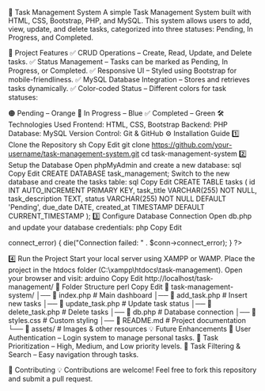 📌 Task Management System
A simple Task Management System built with HTML, CSS, Bootstrap, PHP, and MySQL. This system allows users to add, view, update, and delete tasks, categorized into three statuses: Pending, In Progress, and Completed.


📂 Project Features
✅ CRUD Operations – Create, Read, Update, and Delete tasks.
✅ Status Management – Tasks can be marked as Pending, In Progress, or Completed.
✅ Responsive UI – Styled using Bootstrap for mobile-friendliness.
✅ MySQL Database Integration – Stores and retrieves tasks dynamically.
✅ Color-coded Status – Different colors for task statuses:

🟠 Pending – Orange
🔵 In Progress – Blue
✅ Completed – Green
🛠️ Technologies Used
Frontend: HTML, CSS, Bootstrap
Backend: PHP
Database: MySQL
Version Control: Git & GitHub
⚙️ Installation Guide
1️⃣ Clone the Repository
sh
Copy
Edit
git clone https://github.com/your-username/task-management-system.git
cd task-management-system
2️⃣ Setup the Database
Open phpMyAdmin and create a new database:
sql
Copy
Edit
CREATE DATABASE task_management;
Switch to the new database and create the tasks table:
sql
Copy
Edit
CREATE TABLE tasks (
    id INT AUTO_INCREMENT PRIMARY KEY,
    task_title VARCHAR(255) NOT NULL,
    task_description TEXT,
    status VARCHAR(255) NOT NULL DEFAULT 'Pending',
    due_date DATE,
    created_at TIMESTAMP DEFAULT CURRENT_TIMESTAMP
);
3️⃣ Configure Database Connection
Open db.php and update your database credentials:
php
Copy
Edit
<?php
$conn = new mysqli("localhost", "root", "", "task_management");
if ($conn->connect_error) {
    die("Connection failed: " . $conn->connect_error);
}
?>
4️⃣ Run the Project
Start your local server using XAMPP or WAMP.
Place the project in the htdocs folder (C:\xampp\htdocs\task-management).
Open your browser and visit:
arduino
Copy
Edit
http://localhost/task-management/
📌 Folder Structure
perl
Copy
Edit
📁 task-management-system/
│── 📄 index.php          # Main dashboard
│── 📄 add_task.php       # Insert new tasks
│── 📄 update_task.php    # Update task status
│── 📄 delete_task.php    # Delete tasks
│── 📄 db.php             # Database connection
│── 📄 styles.css         # Custom styling
│── 📄 README.md          # Project documentation
└── 📁 assets/            # Images & other resources
💡 Future Enhancements
🔹 User Authentication – Login system to manage personal tasks.
🔹 Task Prioritization – High, Medium, and Low priority levels.
🔹 Task Filtering & Search – Easy navigation through tasks.

🙌 Contributing
💡 Contributions are welcome! Feel free to fork this repository and submit a pull request.

